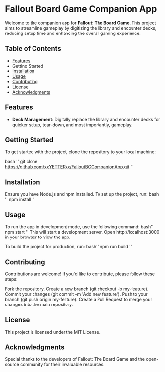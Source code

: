# Fallout Board Game Companion App

Welcome to the companion app for **Fallout: The Board Game**. This project aims to streamline gameplay by digitizing the library and encounter decks, reducing setup time and enhancing the overall gaming experience.

## Table of Contents
- [Features](#features)
- [Getting Started](#getting-started)
- [Installation](#installation)
- [Usage](#usage)
- [Contributing](#contributing)
- [License](#license)
- [Acknowledgments](#Acknowledgments)

## Features
- **Deck Management**: Digitally replace the library and encounter decks for quicker setup, tear-down, and most importantly, gameplay.

## Getting Started
To get started with the project, clone the repository to your local machine:

bash ''
git clone https://github.com/xxYETTERxx/FalloutBGCompanionApp.git
''

## Installation
Ensure you have Node.js and npm installed. To set up the project, run:
bash ''
npm install
''
## Usage
To run the app in development mode, use the following command:
bash''
npm start
''
This will start a development server. Open http://localhost:3000 in your browser to view the app.

To build the project for production, run:
bash''
npm run build
''
## Contributing
Contributions are welcome! If you'd like to contribute, please follow these steps:

Fork the repository.
Create a new branch (git checkout -b my-feature).
Commit your changes (git commit -m 'Add new feature').
Push to your branch (git push origin my-feature).
Create a Pull Request to merge your changes into the main repository.

## License
This project is licensed under the MIT License.

## Acknowledgments
Special thanks to the developers of Fallout: The Board Game and the open-source community for their invaluable resources.
